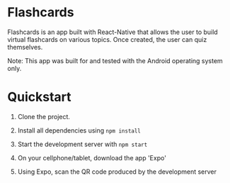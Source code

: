 # Flashcards

Flashcards is an app built with React-Native that allows the user to build
virtual flashcards on various topics.  Once created, the user can quiz themselves.

Note: This app was built for and tested with the Android operating system only.

# Quickstart

1. Clone the project.

2. Install all dependencies using `npm install`

3. Start the development server with `npm start`

4. On your cellphone/tablet, download the app 'Expo'

5. Using Expo, scan the QR code produced by the development server
